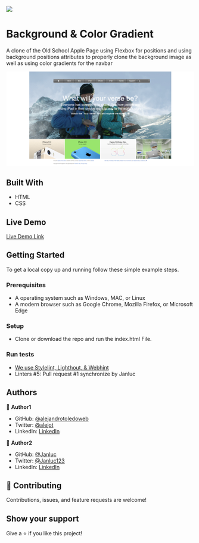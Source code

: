 ![](https://img.shields.io/badge/Microverse-blueviolet)

# Background & Color Gradient

A clone of the Old School Apple Page using Flexbox for positions and using background positions attributes to properly clone the background image as well as using color gradients for the navbar



![screenshot](./app_screenshot.png)


## Built With

- HTML
- CSS

## Live Demo

[Live Demo Link](https://rawcdn.githack.com/Janluc/apple-clone/2dfa14cbdbf929fa420ee78dafa00d7904d059bb/index.html)


## Getting Started


To get a local copy up and running follow these simple example steps.

### Prerequisites

- A operating system such as Windows, MAC, or Linux
- A modern browser such as Google Chrome, Mozilla Firefox, or Microsoft Edge

### Setup
- Clone or download the repo and run the index.html File.

### Run tests
- [We use Stylelint, Lighthout, & Webhint](https://github.com/Janluc/apple-clone/pull/1/checks)
- Linters #5: Pull request #1 synchronize by Janluc


## Authors

👤 **Author1**

- GitHub: [@alejandrotoledoweb](https://github.com/alejandrotoledoweb)
- Twitter: [@alejot](https://twitter.com/alejot)
- LinkedIn: [LinkedIn](https://www.linkedin.com/in/alejandro-toledo-3b444b109/)

👤 **Author2**

- GitHub: [@Janluc](https://github.com/Janluc)
- Twitter: [@Janluc123](https://twitter.com/Janluc123)
- LinkedIn: [LinkedIn](https://www.linkedin.com/in/janluc-saneaux-91707a1b4/)

## 🤝 Contributing

Contributions, issues, and feature requests are welcome!

## Show your support

Give a ⭐️ if you like this project!
